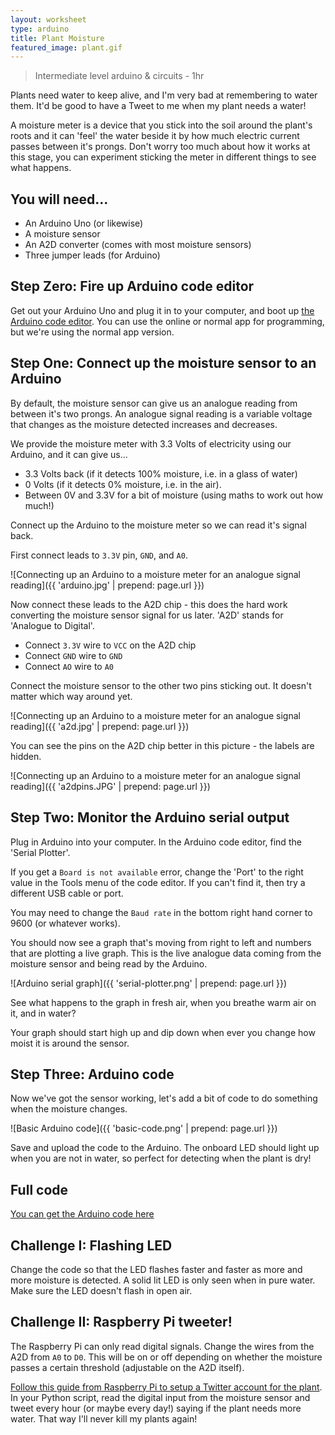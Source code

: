 ```yaml
---
layout: worksheet
type: arduino
title: Plant Moisture
featured_image: plant.gif
---
```


> Intermediate level arduino & circuits - 1hr

Plants need water to keep alive, and I'm very bad at remembering to water them. It'd be good to have a Tweet to me when my plant needs a water!

A moisture meter is a device that you stick into the soil around the plant's roots and it can 'feel' the water beside it by how much electric current passes between it's prongs. Don't worry too much about how it works at this stage, you can experiment sticking the meter in different things to see what happens.

## You will need...

- An Arduino Uno (or likewise)
- A moisture sensor
- An A2D converter (comes with most moisture sensors)
- Three jumper leads (for Arduino)

## Step Zero: Fire up Arduino code editor

Get out your Arduino Uno and plug it in to your computer, and boot up [the Arduino code editor](https://www.arduino.cc/en/main/software). You can use the online or normal app for programming, but we're using the normal app version.

## Step One: Connect up the moisture sensor to an Arduino

By default, the moisture sensor can give us an analogue reading from between it's two prongs. An analogue signal reading is a variable voltage that changes as the moisture detected increases and decreases.

We provide the moisture meter with 3.3 Volts of electricity using our Arduino, and it can give us...
- 3.3 Volts back (if it detects 100% moisture, i.e. in a glass of water)
- 0 Volts (if it detects 0% moisture, i.e. in the air).
- Between 0V and 3.3V for a bit of moisture (using maths to work out how much!)

Connect up the Arduino to the moisture meter so we can read it's signal back.

First connect leads to `3.3V` pin, `GND`, and `A0`.

![Connecting up an Arduino to a moisture meter for an analogue signal reading]({{ 'arduino.jpg' | prepend: page.url }})

Now connect these leads to the A2D chip - this does the hard work converting the moisture sensor signal for us later. 'A2D' stands for 'Analogue to Digital'.

- Connect `3.3V` wire to `VCC` on the A2D chip
- Connect `GND` wire to `GND`
- Connect `AO` wire to `A0`

Connect the moisture sensor to the other two pins sticking out. It doesn't matter which way around yet.

![Connecting up an Arduino to a moisture meter for an analogue signal reading]({{ 'a2d.jpg' | prepend: page.url }})

You can see the pins on the A2D chip better in this picture - the labels are hidden.

![Connecting up an Arduino to a moisture meter for an analogue signal reading]({{ 'a2dpins.JPG' | prepend: page.url }})

## Step Two: Monitor the Arduino serial output

Plug in Arduino into your computer. In the Arduino code editor, find the 'Serial Plotter'.

If you get a `Board is not available` error, change the 'Port' to the right value in the Tools menu of the code editor. If you can't find it, then try a different USB cable or port.

You may need to change the `Baud rate` in the bottom right hand corner to 9600 (or whatever works).

You should now see a graph that's moving from right to left and numbers that are plotting a live graph. This is the live analogue data coming from the moisture sensor and being read by the Arduino.

![Arduino serial graph]({{ 'serial-plotter.png' | prepend: page.url }})

See what happens to the graph in fresh air, when you breathe warm air on it, and in water?

Your graph should start high up and dip down when ever you change how moist it is around the sensor.

## Step Three: Arduino code

Now we've got the sensor working, let's add a bit of code to do something when the moisture changes.

![Basic Arduino code]({{ 'basic-code.png' | prepend: page.url }})

Save and upload the code to the Arduino. The onboard LED should light up when you are not in water, so perfect for detecting when the plant is dry!

## Full code

[You can get the Arduino code here](https://github.com/YorkDojo/yorkdojo.github.io/blob/master/assets/worksheets/arduino/plant-moisture/plant-moisture.ino)

## Challenge I: Flashing LED

Change the code so that the LED flashes faster and faster as more and more moisture is detected. A solid lit LED is only seen when in pure water. Make sure the LED doesn't flash in open air.

## Challenge II: Raspberry Pi tweeter!

The Raspberry Pi can only read digital signals. Change the wires from the A2D from `A0` to `D0`. This will be on or off depending on whether the moisture passes a certain threshold (adjustable on the A2D itself).

[Follow this guide from Raspberry Pi to setup a Twitter account for the plant](https://www.raspberrypi.org/learning/getting-started-with-the-twitter-api/worksheet/). In your Python script, read the digital input from the moisture sensor and tweet every hour (or maybe every day!) saying if the plant needs more water. That way I'll never kill my plants again!
